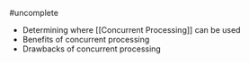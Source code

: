 #uncomplete 
- Determining where [[Concurrent Processing]] can be used
- Benefits of concurrent processing
- Drawbacks of concurrent processing